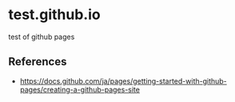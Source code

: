 # test.github.io

test of github pages

## References

- https://docs.github.com/ja/pages/getting-started-with-github-pages/creating-a-github-pages-site
